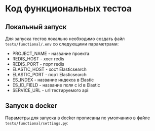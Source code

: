 # Код функциональных тестоа

## Локальный запуск
Для запуска тестов локально необходимо создать файл `tests/functional/.env` со следующими параметрами:

- PROJECT_NAME - название проекта
- REDIS_HOST - хост redis
- REDIS_PORT - порт redis
- ELASTIC_HOST - хост Elasticsearch
- ELASTIC_PORT - порт Elasticsearch
- ES_INDEX - название индекса в Elastic
- ES_ID_FIELD - название поля с id в Elastic
- SERVICE_URL - url тестируемого api


## Запуск в docker
Параметры для запуска в docker прописаны по умолчанию в файле `tests/functional/settings.py`:
